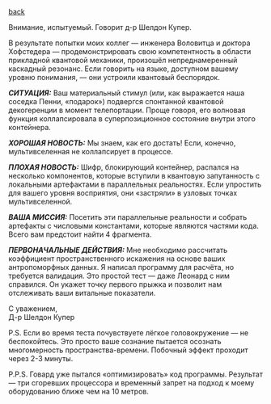 [back](index.md)

Внимание, испытуемый. Говорит д-р Шелдон Купер.

В результате попытки моих коллег — инженера Воловитца и доктора Хофстедера — продемонстрировать свою компетентность в области прикладной квантовой механики, произошёл непреднамеренный каскадный резонанс. Если говорить на языке, доступном вашему уровню понимания, — они устроили квантовый беспорядок.

***СИТУАЦИЯ:***
Ваш материальный стимул (или, как выражается наша соседка Пенни, «подарок») подвергся спонтанной квантовой декогеренции в момент телепортации. Проще говоря, его волновая функция коллапсировала в суперпозиционное состояние внутри этого контейнера.

***ХОРОШАЯ НОВОСТЬ:***
Мы знаем, как его достать! Если, конечно, мультивселенная не коллапсирует в процессе.

***ПЛОХАЯ НОВОСТЬ:***
Шифр, блокирующий контейнер, распался на несколько компонентов, которые вступили в квантовую запутанность с локальными артефактами в параллельных реальностях. Если упростить для вашего уровня восприятия, они «застряли» в узловых точках мультивселенной.

***ВАША МИССИЯ:***
Посетить эти параллельные реальности и собрать артефакты с числовыми константами, которые являются частями кода. Всего вам предстоит найти 4 фрагмента.

***ПЕРВОНАЧАЛЬНЫЕ ДЕЙСТВИЯ:***
Мне необходимо рассчитать коэффициент пространственного искажения на основе ваших антропоморфных данных. Я написал программу для расчёта, но требуется валидация. Это простой тест — даже Леонард с ним справился. Он укажет точку первого прыжка и позволит нам отслеживать ваши витальные показатели.

С уважением,  
Д-р Шелдон Купер

P.S. Если во время теста почувствуете лёгкое головокружение — не беспокойтесь. Это просто ваше сознание пытается осознать многомерность пространства-времени. Побочный эффект проходит через 2-3 минуты.

P.P.S. Говард уже пытался «оптимизировать» код программы. Результат — три сгоревших процессора и временный запрет на подход к моему оборудованию ближе чем на 10 метров.